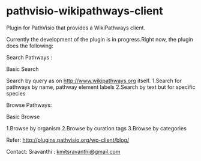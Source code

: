 pathvisio-wikipathways-client
=============================

Plugin for PathVisio that provides a WikiPathways client.

Currently the development of the plugin is in progress.Right now, the plugin does the following:



Search Pathways :

Basic Search

Search by query as on http://www.wikipathways.org itself.
1.Search for pathways by name, pathway element labels
2.Search by text but for specific species

Browse Pathways:

Basic Browse

1.Browse by organism
2.Browse by curation tags
3.Browse by categories


Refer: http://plugins.pathvisio.org/wp-client/blog/

Contact: Sravanthi : kmitsravanthi@gmail.com

